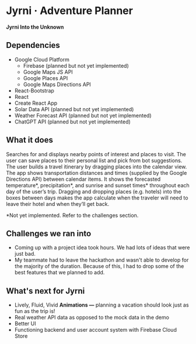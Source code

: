 
# Jyrni · Adventure Planner

**Jyrni Into the Unknown**

## Dependencies
- Google Cloud Platform
  - Firebase (planned but not yet implemented)
  - Google Maps JS API
  - Google Places API
  - Google Maps Directions API
- React-Bootstrap
- React
- Create React App
- Solar Data API (planned but not yet implemented)
- Weather Forecast API (planned but not yet implemented)
- ChatGPT API (planned but not yet implemented)

## What it does
Searches for and displays nearby points of interest and places to visit. The user can save places to their personal list and pick from bot suggestions. The user builds a travel itinerary by dragging places into the calendar view. The app shows transportation distances and times (supplied by the Google Directions API) between calendar items. It shows the forecasted temperature*, precipitation*, and sunrise and sunset times* throughout each day of the user’s trip. Dragging and dropping places (e.g. hotels) into the boxes between days makes the app calculate when the traveler will need to leave their hotel and when they’ll get back.

*Not yet implemented. Refer to the challenges section.

## Challenges we ran into
- Coming up with a project idea took hours. We had lots of ideas that were just bad.
- My teammate had to leave the hackathon and wasn't able to develop for the majority of the duration. Because of this, I had to drop some of the best features that we planned to add.

## What's next for Jyrni
- Lively, Fluid, Vivid **Animations —** planning a vacation should look just as fun as the trip is!
- Real weather API data as opposed to the mock data in the demo
- Better UI
- Functioning backend and user account system with Firebase Cloud Store

